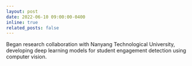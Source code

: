 ```yaml
---
layout: post
date: 2022-06-10 09:00:00-0400
inline: true
related_posts: false
---
```


Began research collaboration with Nanyang Technological University, developing deep learning models for student engagement detection using computer vision.